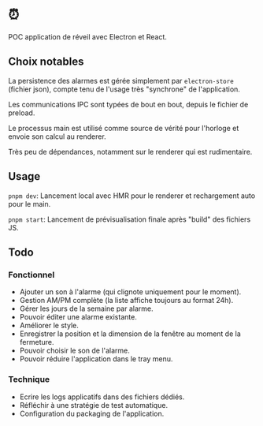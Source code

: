# ⏰

POC application de réveil avec Electron et React.

## Choix notables

La persistence des alarmes est gérée simplement par `electron-store` (fichier json), compte tenu de l'usage très "synchrone" de l'application.

Les communications IPC sont typées de bout en bout, depuis le fichier de preload.

Le processus main est utilisé comme source de vérité pour l'horloge et envoie son calcul au renderer.

Très peu de dépendances, notamment sur le renderer qui est rudimentaire.

## Usage

`pnpm dev`: Lancement local avec HMR pour le renderer et rechargement auto pour le main.

`pnpm start`: Lancement de prévisualisation finale après "build" des fichiers JS.

## Todo

### Fonctionnel

- Ajouter un son à l'alarme (qui clignote uniquement pour le moment).
- Gestion AM/PM complète (la liste affiche toujours au format 24h).
- Gérer les jours de la semaine par alarme.
- Pouvoir éditer une alarme existante.
- Améliorer le style.
- Enregistrer la position et la dimension de la fenêtre au moment de la fermeture.
- Pouvoir choisir le son de l'alarme.
- Pouvoir réduire l'application dans le tray menu.

### Technique

- Ecrire les logs applicatifs dans des fichiers dédiés.
- Réfléchir à une stratégie de test automatique.
- Configuration du packaging de l'application.
